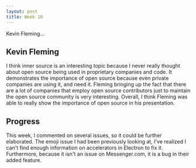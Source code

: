 ```yaml
---
layout: post
title: Week 10
---
```

Kevin Fleming...


## Kevin Fleming
I think inner source is an interesting topic because I never really thought about open source being used in proprietary companies and code. It demonstrates the importance of open source because even private companies are using it, and need it. Fleming bringing up the fact that there are a lot of companies that employ open source contributors just to maintain the open source community is very interesting. Overall, I think Fleming was able to really show the importance of open source in his presentation. 

## Progress
This week, I commented on several issues, so it could be further elaborated. The emoji issue I had been previously looking at, I've realized I can't find enough information on accelerators in Electron to fix it. Furthermore, because it isn't an issue on Messenger.com, it is a bug in their added feature. 
